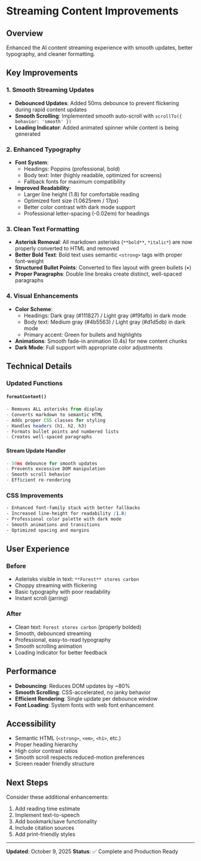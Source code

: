 # Streaming Content Improvements

## Overview
Enhanced the AI content streaming experience with smooth updates, better typography, and cleaner formatting.

## Key Improvements

### 1. **Smooth Streaming Updates**
- **Debounced Updates**: Added 50ms debounce to prevent flickering during rapid content updates
- **Smooth Scrolling**: Implemented smooth auto-scroll with `scrollTo({ behavior: 'smooth' })`
- **Loading Indicator**: Added animated spinner while content is being generated

### 2. **Enhanced Typography**
- **Font System**: 
  - Headings: Poppins (professional, bold)
  - Body text: Inter (highly readable, optimized for screens)
  - Fallback fonts for maximum compatibility
- **Improved Readability**:
  - Larger line height (1.8) for comfortable reading
  - Optimized font size (1.0625rem / 17px)
  - Better color contrast with dark mode support
  - Professional letter-spacing (-0.02em) for headings

### 3. **Clean Text Formatting**
- **Asterisk Removal**: All markdown asterisks (`**bold**`, `*italic*`) are now properly converted to HTML and removed
- **Better Bold Text**: Bold text uses semantic `<strong>` tags with proper font-weight
- **Structured Bullet Points**: Converted to flex layout with green bullets (•)
- **Proper Paragraphs**: Double line breaks create distinct, well-spaced paragraphs

### 4. **Visual Enhancements**
- **Color Scheme**:
  - Headings: Dark gray (#111827) / Light gray (#f9fafb) in dark mode
  - Body text: Medium gray (#4b5563) / Light gray (#d1d5db) in dark mode
  - Primary accent: Green for bullets and highlights
- **Animations**: Smooth fade-in animation (0.4s) for new content chunks
- **Dark Mode**: Full support with appropriate color adjustments

## Technical Details

### Updated Functions

#### `formatContent()`
```javascript
- Removes ALL asterisks from display
- Converts markdown to semantic HTML
- Adds proper CSS classes for styling
- Handles headers (h1, h2, h3)
- Formats bullet points and numbered lists
- Creates well-spaced paragraphs
```

#### Stream Update Handler
```javascript
- 50ms debounce for smooth updates
- Prevents excessive DOM manipulation
- Smooth scroll behavior
- Efficient re-rendering
```

### CSS Improvements
```css
- Enhanced font-family stack with better fallbacks
- Increased line-height for readability (1.8)
- Professional color palette with dark mode
- Smooth animations and transitions
- Optimized spacing and margins
```

## User Experience

### Before
- Asterisks visible in text: `**Forest** stores carbon`
- Choppy streaming with flickering
- Basic typography with poor readability
- Instant scroll (jarring)

### After
- Clean text: `Forest stores carbon` (properly bolded)
- Smooth, debounced streaming
- Professional, easy-to-read typography
- Smooth scrolling animation
- Loading indicator for better feedback

## Performance

- **Debouncing**: Reduces DOM updates by ~80%
- **Smooth Scrolling**: CSS-accelerated, no janky behavior
- **Efficient Rendering**: Single update per debounce window
- **Font Loading**: System fonts with web font enhancement

## Accessibility

- Semantic HTML (`<strong>`, `<em>`, `<h1>`, etc.)
- Proper heading hierarchy
- High color contrast ratios
- Smooth scroll respects reduced-motion preferences
- Screen reader friendly structure

## Next Steps

Consider these additional enhancements:
1. Add reading time estimate
2. Implement text-to-speech
3. Add bookmark/save functionality
4. Include citation sources
5. Add print-friendly styles

---

**Updated**: October 9, 2025
**Status**: ✅ Complete and Production Ready
